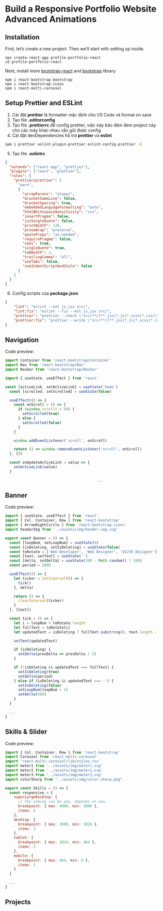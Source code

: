 # Build a Responsive Portfolio Website Advanced Animations

## Installation

First, let’s create a new project. Then we’ll start with setting up inside.

```
npx create-react-app profile-portfolio-react
cd profile-portfolio-react
```

Next, install more [bootstrap-react](https://www.npmjs.com/package/react-bootstrap) and [bootstrap](https://www.npmjs.com/package/bootstrap) library

```
npm i react-bootstrap bootstrap
npm i react-bootstrap-icons
npm i react-multi-carousel
```

## Setup Prettier and ESLint

1. Cài đặt **prettier** là formatter mặc định cho VS Code và format on save
2. Tạo file **.editorconfig**
3. Tạo file **.prettierrc** để config prettier, việc này bảo đảm đem project này cho các máy khác nhau vẫn giữ được config
4. Cài đặt devDependencies hỗ trợ **prettier** và **eslint**

```bash
npm i prettier eslint-plugin-prettier eslint-config-prettier -D
```

5. Tạo file **.eslintrc**

```json
{
  "extends": ["react-app", "prettier"],
  "plugins": ["react", "prettier"],
  "rules": {
    "prettier/prettier": [
      "warn", 
      {
        "arrowParens": "always",
        "bracketSameLine": false,
        "bracketSpacing": true,
        "embeddedLanguageFormatting": "auto",
        "htmlWhitespaceSensitivity": "css",
        "insertPragma": false,
        "jsxSingleQuote": false,
        "printWidth": 120,
        "proseWrap": "preserve",
        "quoteProps": "as-needed",
        "requirePragma": false,
        "semi": true,
        "singleQuote": true,
        "tabWidth": 2,
        "trailingComma": "all",
        "useTabs": false,
        "vueIndentScriptAndStyle": false
      }
    ]
  }
}
```

6. Config scripts của **package.json**

```json
{
    "lint": "eslint --ext js,jsx src/",
    "lint:fix": "eslint --fix --ext js,jsx src/",
    "prettier": "prettier --check \"src/**/(**.jsx|*.js|*.scss|*.css)\"",
    "prettier:fix": "prettier --write \"src/**/(**.jsx|*.js|*.scss|*.css)\""
}
```

## Navigation

Code preview:

```js
import Container from 'react-bootstrap/Container'
import Nav from 'react-bootstrap/Nav'
import Navbar from 'react-bootstrap/Navbar'

import { useState, useEffect } from 'react'
```

```js
const [activeLink, setActiveLink] = useState('home')
  const [scrolled, setScrolled] = useState(false)

  useEffect(() => {
    const onScroll = () => {
      if (window.scrollY > 50) {
        setScrolled(true)
      } else {
        setScrolled(false)
      }
    }

    window.addEventListener('scroll', onScroll)

    return () => window.removeEventListener('scroll', onScroll)
  }, [])

  const onUpdateActiveLink = value => {
    setActiveLink(value)
  }

                                          ...
```

## Banner

Code preview:

```js
import { useState, useEffect } from 'react'
import { Col, Container, Row } from 'react-bootstrap'
import { ArrowRightCircle } from 'react-bootstrap-icons'
import headerImg from '../assets/img/header-img.svg'
```

```js
export const Banner = () => {
  const [loopNum, setLoopNum] = useState(0)
  const [isDeleting, setIsDeleting] = useState(false)
  const toRotate = ['Web Developer', 'Web Designer', 'UI/UX Designer']
  const [text, setText] = useState('')
  const [delta, setDelta] = useState(300 - Math.random() * 100)
  const period = 2000

  useEffect(() => {
    let ticker = setInterval(() => {
      tick()
    }, delta)

    return () => {
      clearInterval(ticker)
    }
  }, [text])

  const tick = () => {
    let i = loopNum % toRotate.length
    let fullText = toRotate[i]
    let updatedText = isDeleting ? fullText.substring(0, text.length - 1) : fullText.substring(0, text.length + 1)

    setText(updatedText)

    if (isDeleting) {
      setDelta(prevDelta => prevDelta / 2)
    }

    if (!isDeleting && updatedText === fullText) {
      setIsDeleting(true)
      setDelta(period)
    } else if (isDeleting && updatedText === '') {
      setIsDeleting(false)
      setLoopNum(loopNum + 1)
      setDelta(500)
    }
  }

  ...
}
```

## Skills & Slider

Code preview:

```js
import { Col, Container, Row } from 'react-bootstrap'
import Carousel from 'react-multi-carousel'
import 'react-multi-carousel/lib/styles.css'
import meter1 from '../assets/img/meter1.svg'
import meter2 from '../assets/img/meter2.svg'
import meter3 from '../assets/img/meter3.svg'
import colorSharp from "../assets/img/color-sharp.png"
```

```js
export const Skills = () => {
  const responsive = {
    superLargeDesktop: {
      // the naming can be any, depends on you.
      breakpoint: { max: 4000, min: 3000 },
      items: 5
    },
    desktop: {
      breakpoint: { max: 3000, min: 1024 },
      items: 3
    },
    tablet: {
      breakpoint: { max: 1024, min: 464 },
      items: 2
    },
    mobile: {
      breakpoint: { max: 464, min: 0 },
      items: 1
    }
  }

  ...
}
```

## Projects 



